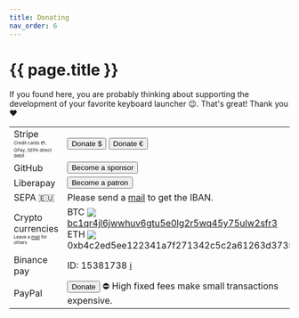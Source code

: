 ```yaml
---
title: Donating
nav_order: 6
---
```


# {{ page.title }}
 
If you found here, you are probably thinking about supporting the development of your favorite keyboard launcher 😉.
That's great!
Thank you ❤️

<table>
    <colgroup>
        <col style="font-weight: bold;">
        <col>
        <col>
    </colgroup>
    <tr>
      <td>
        Stripe<br><span style="font-size:0.5rem">Credit cards 💳, GPay, SEPA direct debit</span>
      </td>
      <td>
        <a href="https://donate.stripe.com/28o17v3QF4BVghO289"><button type="button" name="button" class="btn">Donate $</button></a>
        <a href="https://donate.stripe.com/14keYl0Et8Sb1mU4gg"><button type="button" name="button" class="btn">Donate €</button></a>
      </td>
    </tr>
    <tr>
      <td>GitHub</td>
      <td><a href="https://github.com/sponsors/ManuelSchneid3r"><button type="button" name="button" class="btn">Become a sponsor</button></a></td>
    </tr>
    <tr>
      <td>Liberapay<br></td>
      <td><a href="https://liberapay.com/manuelschneid3r/donate"><button type="button" name="button" class="btn">Become a patron</button></a></td>
    </tr>
    <tr>
      <td>SEPA 🇪🇺</td>
      <td>Please send a <a href="">mail</a> to get the IBAN.</td>
    </tr>
    <tr>
      <td>
        Crypto currencies<br><font style="font-size:0.5rem">Leave a <a href="mailto:manuelschneid3r@gmail.com?subject=Albert%20crypto%20donation">mail</a> for others</font>
      </td>
      <td>
        BTC <img src="https://cryptologos.cc/logos/bitcoin-btc-logo.svg?v=040" style="max-height: 1rem; margin-bottom: -0.15rem;"> <a href="bitcoin:bc1qr4jl6jwwhuv6gtu5e0lg2r5wq45y75ulw2sfr3?amount=0.001">bc1qr4jl6jwwhuv6gtu5e0lg2r5wq45y75ulw2sfr3</a><br>
        ETH <img src="https://cryptologos.cc/logos/ethereum-eth-logo.svg?v=040" style="max-height: 1rem; margin-bottom: -0.15rem;"> 0xb4c2ed5ee122341a7f271342c5c2a61263d37357<br>
      </td>
    </tr>
    <tr>
      <td>Binance pay</td>
      <td>ID: 15381738 <a href="https://www.binance.com/en/support/faq/how-to-send-cryptocurrency-to-an-individual-with-binance-pay-b3fa3ae045b9429084203c3a4ff1362f">ℹ️</a></td>
    </tr>
    <tr>
      <td>PayPal</td>
      <td><a href="https://www.paypal.com/donate/?hosted_button_id=W74BQPKPGNSNC"><button type="button" name="button" class="btn">Donate</button></a> ⛔️ High fixed fees make small transactions expensive.</td>
    </tr>
</table>
